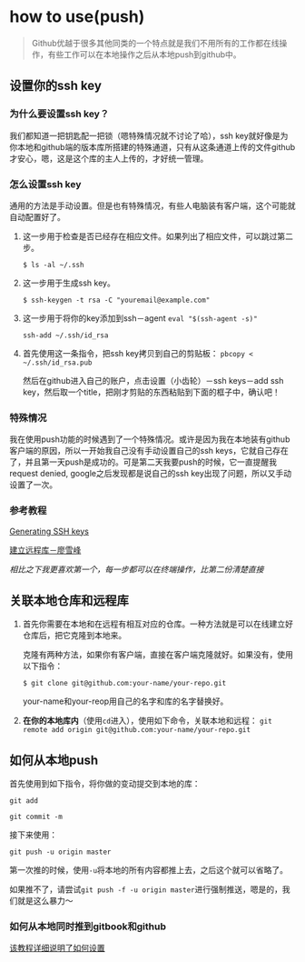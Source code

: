 # how to use(push)

> Github优越于很多其他同类的一个特点就是我们不用所有的工作都在线操作，有些工作可以在本地操作之后从本地push到github中。

## 设置你的ssh key
### 为什么要设置ssh key？
我们都知道一把钥匙配一把锁（嗯特殊情况就不讨论了哈），ssh key就好像是为你本地和github端的版本库所搭建的特殊通道，只有从这条通道上传的文件github才安心，嗯，这是这个库的主人上传的，才好统一管理。

### 怎么设置ssh key
通用的方法是手动设置。但是也有特殊情况，有些人电脑装有客户端，这个可能就自动配置好了。

1. 这一步用于检查是否已经存在相应文件。如果列出了相应文件，可以跳过第二步。
   
   `$ ls -al ~/.ssh`

   

2. 这一步用于生成ssh key。

   `$ ssh-keygen -t rsa -C "youremail@example.com"`
   
   
3. 这一步用于将你的key添加到ssh－agent
 `eval "$(ssh-agent -s)"`

   `ssh-add ~/.ssh/id_rsa`
4. 首先使用这一条指令，把ssh key拷贝到自己的剪贴板：
   `pbcopy < ~/.ssh/id_rsa.pub `
   
   然后在github进入自己的账户，点击设置（小齿轮）－ssh keys－add ssh key，然后取一个title，把刚才剪贴的东西粘贴到下面的框子中，确认吧！ 

### 特殊情况
我在使用push功能的时候遇到了一个特殊情况。或许是因为我在本地装有github客户端的原因，所以一开始我自己没有手动设置自己的ssh keys，它就自己存在了，并且第一天push是成功的。可是第二天我要push的时候，它一直提醒我request denied, google之后发现都是说自己的ssh key出现了问题，所以又手动设置了一次。

### 参考教程

[Generating SSH keys](https://help.github.com/articles/generating-ssh-keys/)

[建立远程库－廖雪峰](http://www.liaoxuefeng.com/wiki/0013739516305929606dd18361248578c67b8067c8c017b000/001374385852170d9c7adf13c30429b9660d0eb689dd43a000)

*相比之下我更喜欢第一个，每一步都可以在终端操作，比第二份清楚直接*

## 关联本地仓库和远程库
1. 首先你需要在本地和在远程有相互对应的仓库。一种方法就是可以在线建立好仓库后，把它克隆到本地来。

   克隆有两种方法，如果你有客户端，直接在客户端克隆就好。如果没有，使用以下指令：

    `$ git clone git@github.com:your-name/your-repo.git`

   your-name和your-reop用自己的名字和库的名字替换好。
   
2. **在你的本地库内**（使用`cd`进入），使用如下命令，关联本地和远程：
   `git remote add origin git@github.com:your-name/your-repo.git`


## 如何从本地push

首先使用到如下指令，将你做的变动提交到本地的库：

`git add`

`git commit -m`

接下来使用：

`git push -u origin master`

第一次推的时候，使用`-u`将本地的所有内容都推上去，之后这个就可以省略了。

如果推不了，请尝试`git push -f -u origin master`进行强制推送，嗯是的，我们就是这么暴力～

### 如何从本地同时推到gitbook和github

[该教程详细说明了如何设置](https://github.com/OpenMindClub/OMOOC.py/wiki/gitbook_double_push)

